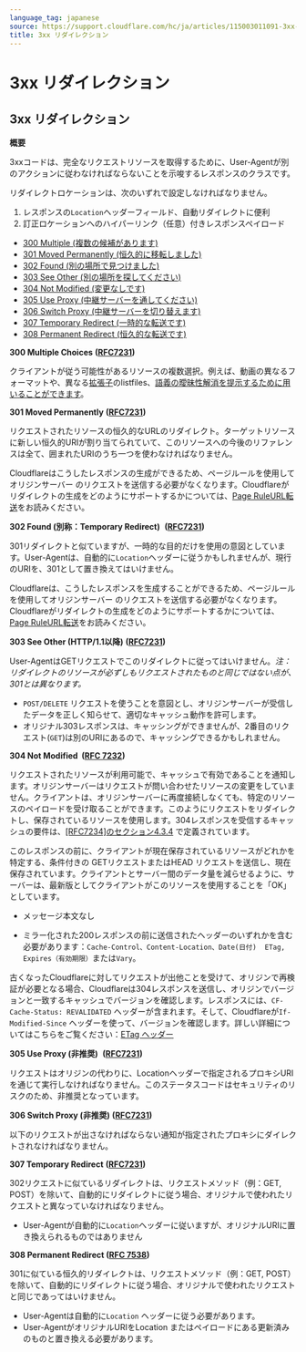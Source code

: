 ```yaml
---
language_tag: japanese
source: https://support.cloudflare.com/hc/ja/articles/115003011091-3xx-%E3%83%AA%E3%83%80%E3%82%A4%E3%83%AC%E3%82%AF%E3%82%B7%E3%83%A7%E3%83%B3
title: 3xx リダイレクション
---
```


# 3xx リダイレクション

## 3xx リダイレクション

**概要**

3xxコードは、完全なリクエストリソースを取得するために、User-Agentが別のアクションに従わなければならないことを示唆するレスポンスのクラスです。

リダイレクトロケーションは、次のいずれで設定しなければなりません。

1.  レスポンスの`Location`ヘッダーフィールド、自動リダイレクトに便利
2.  訂正ロケーションへのハイパーリンク（任意）付きレスポンスペイロード

-   [300 Multiple (複数の候補があります)](https://support.cloudflare.com/hc/ja/articles/115003011091-3xx-%E3%83%AA%E3%83%80%E3%82%A4%E3%83%AC%E3%82%AF%E3%82%B7%E3%83%A7%E3%83%B3#code_300)
-   [301 Moved Permanently (恒久的に移転しました)](https://support.cloudflare.com/hc/ja/articles/115003011091-3xx-%E3%83%AA%E3%83%80%E3%82%A4%E3%83%AC%E3%82%AF%E3%82%B7%E3%83%A7%E3%83%B3#code_301)
-   [302 Found (別の場所で見つけました)](https://support.cloudflare.com/hc/ja/articles/115003011091-3xx-%E3%83%AA%E3%83%80%E3%82%A4%E3%83%AC%E3%82%AF%E3%82%B7%E3%83%A7%E3%83%B3#code_302)
-   [303 See Other (別の場所を探してください)](https://support.cloudflare.com/hc/ja/articles/115003011091-3xx-%E3%83%AA%E3%83%80%E3%82%A4%E3%83%AC%E3%82%AF%E3%82%B7%E3%83%A7%E3%83%B3#code_303)
-   [304 Not Modified (変更なしです)](https://support.cloudflare.com/hc/ja/articles/115003011091-3xx-%E3%83%AA%E3%83%80%E3%82%A4%E3%83%AC%E3%82%AF%E3%82%B7%E3%83%A7%E3%83%B3#code_304)
-   [305 Use Proxy (中継サーバーを通してください)](https://support.cloudflare.com/hc/ja/articles/115003011091-3xx-%E3%83%AA%E3%83%80%E3%82%A4%E3%83%AC%E3%82%AF%E3%82%B7%E3%83%A7%E3%83%B3#code_305)
-   [306 Switch Proxy (中継サーバーを切り替えます)](https://support.cloudflare.com/hc/ja/articles/115003011091-3xx-%E3%83%AA%E3%83%80%E3%82%A4%E3%83%AC%E3%82%AF%E3%82%B7%E3%83%A7%E3%83%B3#code_306)
-   [307 Temporary Redirect (一時的な転送です)](https://support.cloudflare.com/hc/ja/articles/115003011091-3xx-%E3%83%AA%E3%83%80%E3%82%A4%E3%83%AC%E3%82%AF%E3%82%B7%E3%83%A7%E3%83%B3#code_307)
-   [308 Permanent Redirect (恒久的な転送です)](https://support.cloudflare.com/hc/ja/articles/115003011091-3xx-%E3%83%AA%E3%83%80%E3%82%A4%E3%83%AC%E3%82%AF%E3%82%B7%E3%83%A7%E3%83%B3#code_308)

**300 Multiple Choices** **(**[**RFC7231**](https://tools.ietf.org/html/rfc7231)**)**

クライアントが従う可能性があるリソースの複数選択。例えば、動画の異なるフォーマットや、異なる[拡張子](https://en.wikipedia.org/wiki/File_extensions)のlistfiles、[語義の曖昧性解消を提示するために用いることができます](https://en.wikipedia.org/wiki/Word_sense_disambiguation)。

**301 Moved Permanently** **(**[**RFC7231**](https://tools.ietf.org/html/rfc7231)**)**

リクエストされたリソースの恒久的なURLのリダイレクト。ターゲットリソースに新しい恒久的URIが割り当てられていて、このリソースへの今後のリファレンスは全て、囲まれたURIのうち一つを使わなければなりません。

Cloudflareはこうしたレスポンスの生成ができるため、ページルールを使用してオリジンサーバー のリクエストを送信する必要がなくなります。Cloudflareがリダイレクトの生成をどのようにサポートするかについては、[Page RuleURL転送](https://blog.cloudflare.com/introducing-pagerules-url-forwarding/)をお読みください。

**302 Found (別称：Temporary Redirect)**  **(**[**RFC7231**](https://tools.ietf.org/html/rfc7231)**)**

301リダイレクトと似ていますが、一時的な目的だけを使用の意図としています。User-Agentは、自動的に`Location`ヘッダーに従うかもしれませんが、現行のURIを、301として置き換えてはいけません。

Cloudflareは、こうしたレスポンスを生成することができるため、ページルールを使用してオリジンサーバー のリクエストを送信する必要がなくなります。Cloudflareがリダイレクトの生成をどのようにサポートするかについては、[Page RuleURL転送](https://blog.cloudflare.com/introducing-pagerules-url-forwarding/)をお読みください。

**303 See Other (HTTP/1.1以降)** **(**[**RFC7231**](https://tools.ietf.org/html/rfc7231)**)**

User-AgentはGETリクエストでこのリダイレクトに従ってはいけません。_注：リダイレクトのリソースが必ずしもリクエストされたものと同じではない点が、301とは異なります。_

-   `POST/DELETE` リクエストを使うことを意図とし、オリジンサーバーが受信したデータを正しく知らせて、適切なキャッシュ動作を許可します。
-   オリジナル303レスポンスは、キャッシングができませんが、2番目のリクエスト(`GET`)は別のURIにあるので、キャッシングできるかもしれません。

**304 Not Modified  (**[**RFC 7232**](https://tools.ietf.org/html/rfc7232)**)**

リクエストされたリソースが利用可能で、キャッシュで有効であることを通知します。オリジンサーバーはリクエストが問い合わせたリソースの変更をしていません。クライアントは、オリジンサーバーに再度接続しなくても、特定のリソースのペイロードを受け取ることができます。このようにリクエストをリダイレクトし、保存されているリソースを使用します。304レスポンスを受信するキャッシュの要件は、[\[RFC7234\]のセクション4.3.4](https://tools.ietf.org/html/rfc7234#section-4.3.4) で定義されています。

このレスポンスの前に、クライアントが現在保存されているリソースがどれかを特定する、条件付きの GETリクエストまたはHEAD リクエストを送信し、現在保存されています。クライアントとサーバー間のデータ量を減らせるように、サーバーは、最新版としてクライアントがこのリソースを使用することを「OK」としています。

-   メッセージ本文なし

-   ミラー化された200レスポンスの前に送信されたヘッダーのいずれかを含む必要があります：`Cache-Control、Content-Location、Date(日付)  ETag, Expires（有効期限）`または`Vary`。

古くなったCloudflareに対してリクエストが出他ことを受けて、オリジンで再検証が必要となる場合、Cloudflareは304レスポンスを送信し、オリジンでバージョンと一致するキャッシュでバージョンを確認します。レスポンスには、`CF-Cache-Status: REVALIDATED` ヘッダーが含まれます。そして、Cloudflareが`If-Modified-Since` ヘッダーを使って、バージョンを確認します。詳しい詳細についてはこちらをご覧ください：[ETag ヘッダー](https://support.cloudflare.com/hc/en-us/articles/218505467)

**305 Use Proxy (非推奨)**  **(**[**RFC7231**](https://tools.ietf.org/html/rfc7231)**)**

リクエストはオリジンの代わりに、Locationヘッダーで指定されるプロキシURIを通じて実行しなければなりません。このステータスコードはセキュリティのリスクのため、非推奨となっています。

**306 Switch Proxy (非推奨)** **(**[**RFC7231**](https://tools.ietf.org/html/rfc7231)**)**

以下のリクエストが出さなければならない通知が指定されたプロキシにダイレクトされなければなりません。

**307 Temporary Redirect** **(**[**RFC7231**](https://tools.ietf.org/html/rfc7231)**)**

302リクエストに似ているリダイレクトは、リクエストメソッド（例：GET, POST）を除いて、自動的にリダイレクトに従う場合、オリジナルで使われたリクエストと異なっていなければなりません。

-   User-Agentが自動的に`Location`ヘッダーに従いますが、オリジナルURIに置き換えられるものではありません

**308 Permanent Redirect (**[**RFC 7538**](https://tools.ietf.org/html/rfc7538#section-3)**)**

301に似ている恒久的リダイレクトは、リクエストメソッド（例：GET, POST）を除いて、自動的にリダイレクトに従う場合、オリジナルで使われたリクエストと同じであってはいけません。

-   User-Agentは自動的に`Location` ヘッダーに従う必要があります。
-   User-AgentがオリジナルURIをLocation またはペイロードにある更新済みのものと置き換える必要があります。
